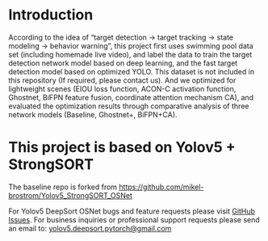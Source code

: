 # Introduction

According to the idea of “target detection → target tracking → state modeling → behavior warning”, this project first uses swimming pool data set (including homemade live video), and label the data to train the target detection network model based on deep learning, and the fast target detection model based on optimized YOLO. This dataset is not included in this repository (If required, please contact us). And we optimized for lightweight scenes (EIOU loss function, ACON-C activation function, Ghostnet, BiFPN feature fusion, coordinate attention mechanism CA), and evaluated the optimization results through comparative analysis of three network models (Baseline, Ghostnet+, BiFPN+CA). 



# This project is based on Yolov5 + StrongSORT 

The baseline repo is forked from  https://github.com/mikel-brostrom/Yolov5_StrongSORT_OSNet

For Yolov5 DeepSort OSNet bugs and feature requests please visit [GitHub Issues](https://github.com/mikel-brostrom/Yolov5_StrongSORT_OSNet/issues). For business inquiries or professional support requests please send an email to: yolov5.deepsort.pytorch@gmail.com
